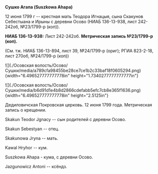 **Сушко Агапа (Suszkowa Ahapa)**

12 июня 1799 г -- крестная мать Теодора Игнацыя, сына Скакунов
Себестыана и Ирыны с деревни Осово (НИАБ 136-13-938, лист 242-242об,
№23/1799-р (коп)).

**НИАБ 136-13-938:** Лист 242-242об. **Метрическая запись №23/1799-р
(коп).**

(См. тж. НИАБ 136-13-894, лист 39, №24/1799-р (ориг); РГИА 823-2-18,
лист 270об, №24/1799-р (коп))

![](./Осовская волость/Осово/Сушки/media/a789cfa98455be28ce7ce1b2c33baf18f0605294.png){width="6.496527777777778in"
height="1.7340277777777777in"}

![](./Осовская волость/Осово/Сушки/media/b6d91d1e4b8d2866cdefabb5efc7cb8e365f1636.png){width="6.496527777777778in"
height="2.5125in"}

Дедиловичская Покровская церковь. 12 июня 1799 года. Метрическая запись
о крещении.

Skakun Teodor Jgnacy -- сын родителей с деревни Осово.

Skakun Sebestyan -- отец.

Skakunowa Jryna -- мать.

Kawal Hryhor -- кум.

Suszkowa Ahapa - кума, с деревни Осово.

Jazgunowicz Antoni -- ксёндз.
